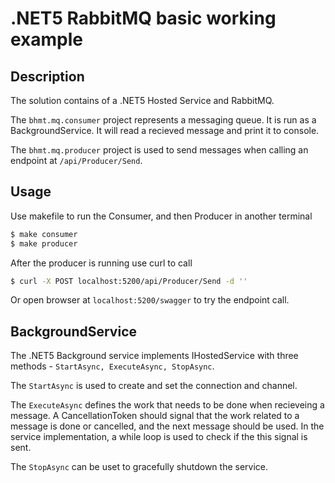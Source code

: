 # .NET5 RabbitMQ basic working example

## Description

The solution contains of a .NET5 Hosted Service and RabbitMQ.

The `bhmt.mq.consumer` project represents a messaging queue.
It is run as a BackgroundService. It will read a recieved message and print it to console.

The `bhmt.mq.producer` project is used to send messages when calling an endpoint at `/api/Producer/Send`.


## Usage

Use makefile to run the Consumer, and then Producer in another terminal

```bash
$ make consumer
$ make producer
```

After the producer is running use curl to call

```bash
$ curl -X POST localhost:5200/api/Producer/Send -d ''
```

Or open browser at `localhost:5200/swagger` to try the endpoint call.


## BackgroundService

The .NET5 Background service implements IHostedService with three methods - `StartAsync, ExecuteAsync, StopAsync`.

The `StartAsync` is used to create and set the connection and channel.

The `ExecuteAsync` defines the work that needs to be done when recieveing a message.
A CancellationToken should signal that the work related to a message is done or cancelled, and the next message should be used.
In the service implementation, a while loop is used to check if the this signal is sent.

The `StopAsync` can be uset to gracefully shutdown the service.
